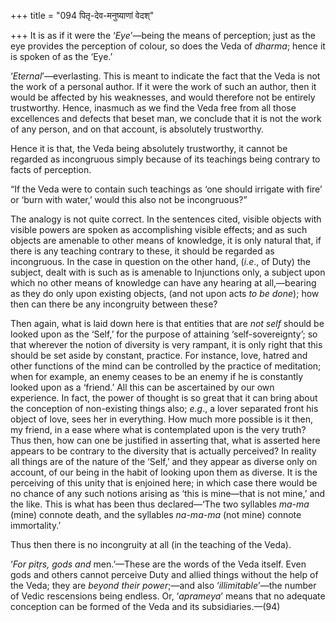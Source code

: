 +++
title = "094 पितृ-देव-मनुष्याणां वेदश्"

+++
It is as if it were the ‘*Eye*’—being the means of perception; just as
the eye provides the perception of colour, so does the Veda of *dharma*;
hence it is spoken of as the ‘Eye.’

‘*Eternal*’—everlasting. This is meant to indicate the fact that the
Veda is not the work of a personal author. If it were the work of such
an author, then it would be affected by his weaknesses, and would
therefore not be entirely trustworthy. Hence, inasmuch as we find the
Veda free from all those excellences and defects that beset man, we
conclude that it is not the work of any person, and on that account, is
absolutely trustworthy.

Hence it is that, the Veda being absolutely trustworthy, it cannot be
regarded as incongruous simply because of its teachings being contrary
to facts of perception.

“If the Veda were to contain such teachings as ‘one should irrigate with
fire’ or ‘burn with water,’ would this also not be incongruous?”

The analogy is not quite correct. In the sentences cited, visible
objects with visible powers are spoken as accomplishing visible effects;
and as such objects are amenable to other means of knowledge, it is only
natural that, if there is any teaching contrary to these, it should be
regarded as incongruous. In the case in question on the other hand,
(*i.e*., of Duty) the subject, dealt with is such as is amenable to
Injunctions only, a subject upon which no other means of knowledge can
have any hearing at all,—bearing as they do only upon existing objects,
(and not upon acts *to be done*); how then can there be any incongruity
between these?

Then again, what is laid down here is that entities that are *not self*
should be looked upon as the ‘Self,’ for the purpose of attaining
‘self-sovereignty’; so that wherever the notion of diversity is very
rampant, it is only right that this should be set aside by constant,
practice. For instance, love, hatred and other functions of the mind can
be controlled by the practice of meditation; when for example, an enemy
ceases to be an enemy if he is constantly looked upon as a ‘friend.’ All
this can be ascertained by our own experience. In fact, the power of
thought is so great that it can bring about the conception of
non-existing things also; *e.g*., a lover separated front his object of
love, sees her in everything. How much more possible is it then, my
friend, in a ease where what is contemplated upon is the very truth?
Thus then, how can one be justified in asserting that, what is asserted
here appears to be contrary to the diversity that is actually perceived?
In reality all things are of the nature of the ‘Self,’ and they appear
as diverse only on account, of our being in the habit of looking upon
them as diverse. It is the perceiving of this unity that is enjoined
here; in which case there would be no chance of any such notions arising
as ‘this is mine—that is not mine,’ and the like. This is what has been
thus declared—‘The two syllables *ma-ma* (mine) connote death, and the
syllables *na-ma-ma* (not mine) connote immortality.’

Thus then there is no incongruity at all (in the teaching of the Veda).

‘*For pitṛs, gods and* men.’—These are the words of the Veda itself.
Even gods and others cannot perceive Duty and allied things without the
help of the Veda; they are *beyond their power*;—and also
‘*illimitable*’—the number of Vedic rescensions being endless. Or,
‘*aprameya*’ means that no adequate conception can be formed of the Veda
and its subsidiaries.—(94)


